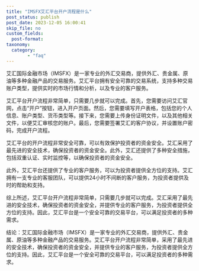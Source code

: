 ```yaml
---
title: "IMSFX艾汇平台开户流程是什么"
post_status: publish
post_date: 2023-12-05 16:00:41
skip_file: no
custom_fields: 
  post-format: 
taxonomy:
  category:
        - "faq"
---
```


艾汇国际金融市场（IMSFX）是一家专业的外汇交易商，提供外汇、贵金属、原油等多种金融产品的交易服务。艾汇平台拥有安全可靠的交易系统，支持多种交易账户类型，提供实时的市场行情和分析，以及专业的客户服务。

艾汇平台开户流程非常简单，只需要几步就可以完成。首先，您需要访问艾汇官网，点击“开户”按钮，进入开户页面。然后，您需要填写开户表格，包括您的个人信息、账户类型、货币类型等。接下来，您需要上传身份证明文件，以及其他相关文件，以便艾汇审核您的账户。最后，您需要签署艾汇的客户协议，并设置账户密码，完成开户流程。

艾汇平台的开户流程非常安全可靠，可以有效保护投资者的资金安全。艾汇采用了最先进的安全技术，确保投资者的资金安全。此外，艾汇还提供了多种安全措施，包括双重认证、实时监控等，以确保投资者的资金安全。

此外，艾汇平台还提供了专业的客户服务，可以为投资者提供全方位的支持。艾汇拥有一支专业的客服团队，可以提供24小时不间断的客户服务，为投资者提供及时的帮助和支持。

综上所述，艾汇平台开户流程非常简单，只需要几步就可以完成。艾汇采用了最先进的安全技术，确保投资者的资金安全，并提供专业的客户服务，为投资者提供全方位的支持。因此，艾汇平台是一个安全可靠的交易平台，可以满足投资者的多种需求。

结论：艾汇国际金融市场（IMSFX）是一家专业的外汇交易商，提供外汇、贵金属、原油等多种金融产品的交易服务。艾汇平台开户流程非常简单，采用了最先进的安全技术，确保投资者的资金安全，并提供专业的客户服务，为投资者提供全方位的支持。因此，艾汇平台是一个安全可靠的交易平台，可以满足投资者的多种需求。
